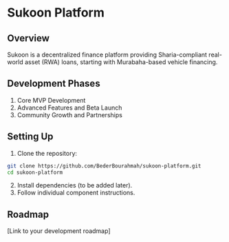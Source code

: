 # Sukoon Platform

## Overview
Sukoon is a decentralized finance platform providing Sharia-compliant real-world asset (RWA) loans, starting with Murabaha-based vehicle financing.

## Development Phases
1. Core MVP Development
2. Advanced Features and Beta Launch
3. Community Growth and Partnerships

## Setting Up
1. Clone the repository:
```bash
git clone https://github.com/BederBourahmah/sukoon-platform.git
cd sukoon-platform
```

2. Install dependencies (to be added later).
3. Follow individual component instructions.

## Roadmap
[Link to your development roadmap]

